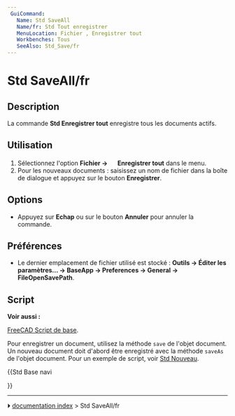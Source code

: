 ```yaml
---
 GuiCommand:
   Name: Std SaveAll
   Name/fr: Std Tout enregistrer
   MenuLocation: Fichier , Enregistrer tout
   Workbenches: Tous
   SeeAlso: Std_Save/fr
---
```


# Std SaveAll/fr

## Description

La commande **Std Enregistrer tout** enregistre tous les documents actifs.



## Utilisation

1.  Sélectionnez l\'option **Fichier → <img src="images/Std_SaveAll.svg" width=16px> Enregistrer tout** dans le menu.
2.  Pour les nouveaux documents : saisissez un nom de fichier dans la boîte de dialogue et appuyez sur le bouton **Enregistrer**.

## Options

-   Appuyez sur **Echap** ou sur le bouton **Annuler** pour annuler la commande.



## Préférences

-   Le dernier emplacement de fichier utilisé est stocké : **Outils → Éditer les paramètres... → BaseApp → Preferences → General → FileOpenSavePath**.



## Script


**Voir aussi :**

[FreeCAD Script de base](FreeCAD_Scripting_Basics/fr.md).

Pour enregistrer un document, utilisez la méthode `save` de l\'objet document. Un nouveau document doit d\'abord être enregistré avec la méthode `saveAs` de l\'objet document. Pour un exemple de script, voir [Std Nouveau](Std_New/fr.md).





{{Std Base navi

}}



---
⏵ [documentation index](../README.md) > Std SaveAll/fr
